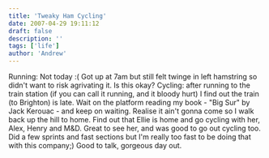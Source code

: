 ```yaml
---
title: 'Tweaky Ham Cycling'
date: 2007-04-29 19:11:12
draft: false
description: ''
tags: ['life']
author: 'Andrew'
---
```


Running: Not today :( Got up at 7am but still felt twinge in left hamstring so didn't want to risk agrivating it. Is this okay? Cycling: after running to the train station (if you can call it running, and it bloody hurt) I find out the train (to Brighton) is late. Wait on the platform reading my book - "Big Sur" by Jack Kerouac - and keep on waiting. Realise it ain't gonna come so I walk back up the hill to home. Find out that Ellie is home and go cycling with her, Alex, Henry and M&D. Great to see her, and was good to go out cycling too. Did a few sprints and fast sections but I'm really too fast to be doing that with this company;) Good to talk, gorgeous day out.
